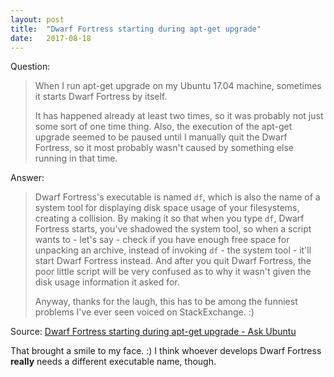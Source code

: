 ```yaml
---
layout: post
title:  "Dwarf Fortress starting during apt-get upgrade"
date:   2017-08-18
---
```


Question:

> When I run apt-get upgrade on my Ubuntu 17.04 machine, sometimes it starts Dwarf Fortress by itself.
>
> It has happened already at least two times, so it was probably not just some sort of one time thing. Also, the execution of the apt-get upgrade seemed to be paused until I manually quit the Dwarf Fortress, so it most probably wasn't caused by something else running in that time.

Answer:

> Dwarf Fortress's executable is named `df`, which is also the name of a system tool for displaying disk space usage of your filesystems, creating a collision. By making it so that when you type `df`, Dwarf Fortress starts, you've shadowed the system tool, so when a script wants to - let's say - check if you have enough free space for unpacking an archive, instead of invoking `df` - the system tool - it'll start Dwarf Fortress instead. And after you quit Dwarf Fortress, the poor little script will be very confused as to why it wasn't given the disk usage information it asked for.
>
> Anyway, thanks for the laugh, this has to be among the funniest problems I've ever seen voiced on StackExchange. :)

Source: [Dwarf Fortress starting during apt-get upgrade - Ask Ubuntu](https://askubuntu.com/questions/938606/dwarf-fortress-starting-during-apt-get-upgrade)

That brought a smile to my face.  :)  I think whoever develops Dwarf Fortress **really** needs a different executable name, though.

